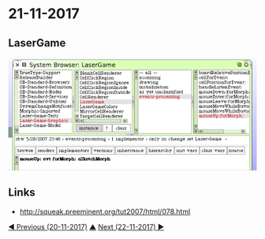 # 21-11-2017

## LaserGame
![lasergame](lasergame.jpg)

## Links
* http://squeak.preeminent.org/tut2007/html/078.html


[◀ Previous (20-11-2017)](https://github.com/humayuns/Workspace/blob/master/Diary/2017/November/20/notebook.md) [▲](https://github.com/humayuns/Workspace/tree/master/Diary/2017/November)
[Next (22-11-2017) ▶](https://github.com/humayuns/Workspace/blob/master/Diary/2017/November/22/notebook.md)